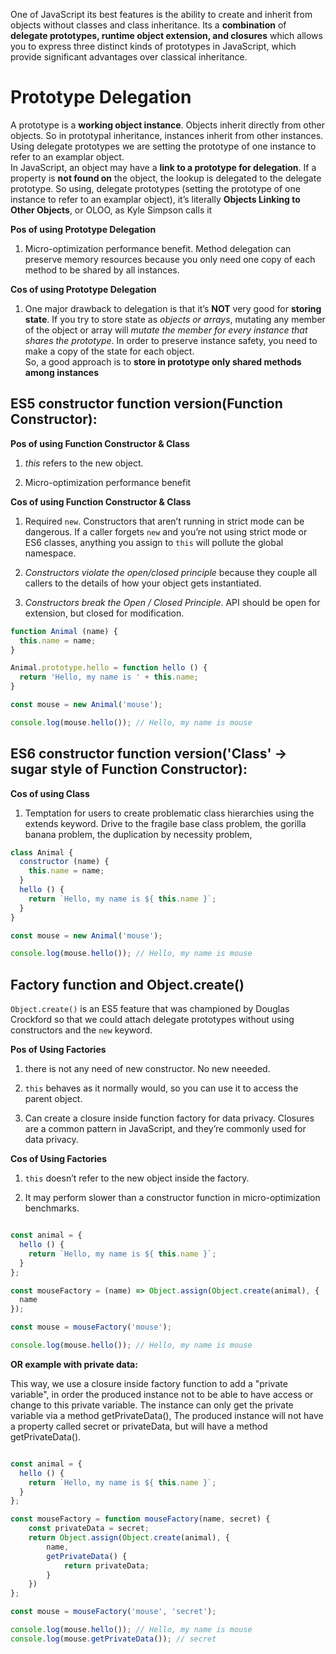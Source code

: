 One of JavaScript its best features is the ability to create and inherit from objects without classes and class inheritance. Its a **combination** of **delegate prototypes, runtime object extension, and closures** which allows you to express three distinct kinds of prototypes in JavaScript, which provide significant advantages over classical inheritance.


# Prototype Delegation
A prototype is a **working object instance**. Objects inherit directly from other objects. So in prototypal inheritance, instances inherit from other instances. Using delegate prototypes we are setting the prototype of one instance to refer to an examplar object.<br />
In JavaScript, an object may have a **link to a prototype for delegation**. If a property is **not found on** the object, the lookup is delegated to the delegate prototype. So using, delegate prototypes (setting the prototype of one instance to refer to an examplar object), it’s literally **Objects Linking to Other Objects**, or OLOO, as Kyle Simpson calls it

**Pos of using Prototype Delegation**

1. Micro-optimization performance benefit. Method delegation can preserve memory resources because you only need one copy of each method to be shared by all instances.

**Cos of using Prototype Delegation**

1. One major drawback to delegation is that it’s **NOT** very good for **storing state**. If you try to store state as *objects or arrays*, mutating any member of the object or array will *mutate the member for every instance that shares the prototype*. In order to preserve instance safety, you need to make a copy of the state for each object. <br />
So, a good approach is to **store in prototype only shared methods among instances**

## ES5 constructor function version(Function Constructor):
	
**Pos of using Function Constructor & Class**

1. *this* refers to the new object.

2. Micro-optimization performance benefit

**Cos of using Function Constructor & Class**

1. Required `new`. Constructors that aren’t running in strict mode can be  dangerous. If a caller forgets `new` and you’re not using strict mode or ES6 classes, anything you assign to `this` will pollute the global namespace.

2. *Constructors violate the open/closed principle* because they couple all callers to the details of how your object gets instantiated.

3. *Constructors break the Open / Closed Principle*. API should be open for extension, but closed for modification.
```javascript
function Animal (name) {
  this.name = name;
}

Animal.prototype.hello = function hello () {
  return 'Hello, my name is ' + this.name;
}

const mouse = new Animal('mouse');

console.log(mouse.hello()); // Hello, my name is mouse
```


## ES6 constructor function version('Class' -> sugar style of Function Constructor): ###

**Cos of using Class**

1. Temptation for users to create problematic class hierarchies using the extends keyword. Drive to the fragile base class problem, the gorilla banana problem, the duplication by necessity problem, 

```javascript
class Animal {
  constructor (name) {
    this.name = name;
  }
  hello () {
    return `Hello, my name is ${ this.name }`;
  }
}

const mouse = new Animal('mouse');

console.log(mouse.hello()); // Hello, my name is mouse
```

## Factory function and Object.create() ###

`Object.create()` is an ES5 feature that was championed by Douglas Crockford so that we could attach delegate prototypes without using constructors and the `new` keyword.

**Pos of Using Factories**

1. there is not any need of new constructor. No new neeeded.

2. `this` behaves as it normally would, so you can use it to access the parent object. 

3. Can create a closure inside function factory for data privacy. Closures are a common pattern in JavaScript, and they’re commonly used for data privacy.

**Cos of Using Factories**

1. `this` doesn’t refer to the new object inside the factory.

2. It may perform slower than a constructor function in micro-optimization benchmarks.

```javascript

const animal = {
  hello () {
    return `Hello, my name is ${ this.name }`;
  }
};

const mouseFactory = (name) => Object.assign(Object.create(animal), {
  name
});

const mouse = mouseFactory('mouse');

console.log(mouse.hello()); // Hello, my name is mouse
```

**OR example with private data:**

This way, we use a closure inside factory function to add a "private variable", in order the produced instance not to be able to have access or change to this private variable. The instance can only get the private variable via a method getPrivateData(), The produced instance will not have a property called secret or privateData, but will have a method getPrivateData().

```javascript

const animal = {
  hello () {
    return `Hello, my name is ${ this.name }`;
  }
};

const mouseFactory = function mouseFactory(name, secret) {
	const privateData = secret;
	return Object.assign(Object.create(animal), {
		name,
		getPrivateData() {
			return privateData;
		}
	})
};

const mouse = mouseFactory('mouse', 'secret');

console.log(mouse.hello()); // Hello, my name is mouse
console.log(mouse.getPrivateData()); // secret
```

